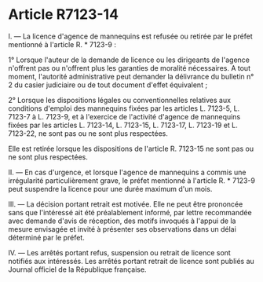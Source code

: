 # Article R7123-14

I. ― La licence d'agence de mannequins est refusée ou retirée par le préfet mentionné à l'article R. * 7123-9 : 
  
   
1° Lorsque l'auteur de la demande de licence ou les dirigeants de l'agence n'offrent pas ou n'offrent plus les garanties de moralité nécessaires. A tout moment, l'autorité administrative peut demander la délivrance du bulletin n° 2 du casier judiciaire ou de tout document d'effet équivalent ; 
  
   
2° Lorsque les dispositions légales ou conventionnelles relatives aux conditions d'emploi des mannequins fixées par les articles L. 7123-5, L. 7123-7 à L. 7123-9, et à l'exercice de l'activité d'agence de mannequins fixées par les articles L. 7123-14, L. 7123-15, L. 7123-17, L. 7123-19 et L. 7123-22, ne sont pas ou ne sont plus respectées. 
  
   
Elle est retirée lorsque les dispositions de l'article R. 7123-15 ne sont pas ou ne sont plus respectées. 
  
   
II. ― En cas d'urgence, et lorsque l'agence de mannequins a commis une irrégularité particulièrement grave, le préfet mentionné à l'article R. * 7123-9 peut suspendre la licence pour une durée maximum d'un mois. 
  
   
III. ― La décision portant retrait est motivée. Elle ne peut être prononcée sans que l'intéressé ait été préalablement informé, par lettre recommandée avec demande d'avis de réception, des motifs invoqués à l'appui de la mesure envisagée et invité à présenter ses observations dans un délai déterminé par le préfet. 
  
   
IV. ― Les arrêtés portant refus, suspension ou retrait de licence sont notifiés aux intéressés. Les arrêtés portant retrait de licence sont publiés au Journal officiel de la République française.